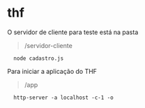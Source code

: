 # thf

O servidor de cliente para teste está na pasta 
> /servidor-cliente

```
  node cadastro.js
```

Para iniciar a aplicação do THF

>/app

```
  http-server -a localhost -c-1 -o 
```


